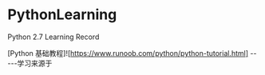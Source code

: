 # PythonLearning
Python 2.7 Learning Record

[Python 基础教程]![https://www.runoob.com/python/python-tutorial.html]
-----学习来源于